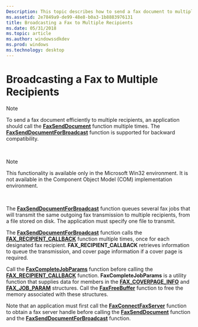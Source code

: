 ```yaml
---
Description: This topic describes how to send a fax document to multiple recipients in the Microsoft Win32 environment.
ms.assetid: 2e7849a9-de99-48e8-b0a3-1b8883976131
title: Broadcasting a Fax to Multiple Recipients
ms.date: 05/31/2018
ms.topic: article
ms.author: windowssdkdev
ms.prod: windows
ms.technology: desktop
---
```


# Broadcasting a Fax to Multiple Recipients

> [!Note]  
> To send a fax document efficiently to multiple recipients, an application should call the [**FaxSendDocument**](/windows/previous-versions/Winfax/nf-winfax-faxsenddocumenta?branch=master) function multiple times. The [**FaxSendDocumentForBroadcast**](/windows/previous-versions/Winfax/nf-winfax-faxsenddocumentforbroadcasta?branch=master) function is supported for backward compatibility.

 

> [!Note]  
> This functionality is available only in the Microsoft Win32 environment. It is not available in the Component Object Model (COM) implementation environment.

 

The [**FaxSendDocumentForBroadcast**](/windows/previous-versions/Winfax/nf-winfax-faxsenddocumentforbroadcasta?branch=master) function queues several fax jobs that will transmit the same outgoing fax transmission to multiple recipients, from a file stored on disk. The application must specify one file to transmit.

The [**FaxSendDocumentForBroadcast**](/windows/previous-versions/Winfax/nf-winfax-faxsenddocumentforbroadcasta?branch=master) function calls the [**FAX\_RECIPIENT\_CALLBACK**](/windows/previous-versions/Winfax/nc-winfax-pfax_recipient_callbacka?branch=master) function multiple times, once for each designated fax recipient. **FAX\_RECIPIENT\_CALLBACK** retrieves information to queue the transmission, and cover page information if a cover page is required.

Call the [**FaxCompleteJobParams**](/windows/previous-versions/Winfax/nf-winfax-faxcompletejobparamsa?branch=master) function before calling the [**FAX\_RECIPIENT\_CALLBACK**](/windows/previous-versions/Winfax/nc-winfax-pfax_recipient_callbacka?branch=master) function. **FaxCompleteJobParams** is a utility function that supplies data for members in the [**FAX\_COVERPAGE\_INFO**](/windows/previous-versions/Winfax/ns-winfax-_fax_coverpage_infoa?branch=master) and [**FAX\_JOB\_PARAM**](/windows/previous-versions/Winfax/ns-winfax-_fax_job_parama?branch=master) structures. Call the [**FaxFreeBuffer**](/windows/previous-versions/Winfax/nc-winfax-pfaxfreebuffer?branch=master) function to free the memory associated with these structures.

Note that an application must first call the [**FaxConnectFaxServer**](/windows/previous-versions/Winfax/nf-winfax-faxconnectfaxservera?branch=master) function to obtain a fax server handle before calling the [**FaxSendDocument**](/windows/previous-versions/Winfax/nf-winfax-faxsenddocumenta?branch=master) function and the [**FaxSendDocumentForBroadcast**](/windows/previous-versions/Winfax/nf-winfax-faxsenddocumentforbroadcasta?branch=master) function.

 

 



